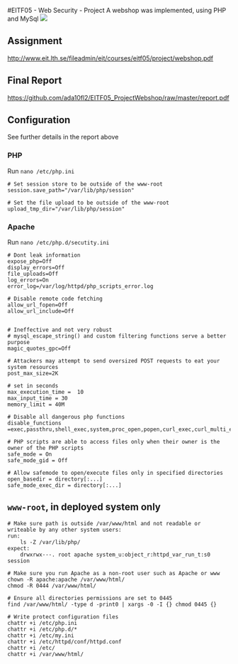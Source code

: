#EITF05 - Web Security - Project
A webshop was implemented, using PHP and MySql
<img src='https://github.com/ada10fl2/EITF05_ProjectWebshop/raw/master/screen.png'>

## Assignment
http://www.eit.lth.se/fileadmin/eit/courses/eitf05/project/webshop.pdf

## Final Report
https://github.com/ada10fl2/EITF05_ProjectWebshop/raw/master/report.pdf

## Configuration 
See further details in the report above

### PHP
Run `nano /etc/php.ini`
```	
# Set session store to be outside of the www-root
session.save_path="/var/lib/php/session"
	
# Set the file upload to be outside of the www-root
upload_tmp_dir="/var/lib/php/session"
```	

### Apache
Run `nano /etc/php.d/secutity.ini`
```
# Dont leak information
expose_php=Off
display_errors=Off
file_uploads=Off
log_errors=On
error_log=/var/log/httpd/php_scripts_error.log
	
# Disable remote code fetching
allow_url_fopen=Off
allow_url_include=Off
	
	
# Ineffective and not very robust
# mysql_escape_string() and custom filtering functions serve a better purpose
magic_quotes_gpc=Off
	
# Attackers may attempt to send oversized POST requests to eat your system resources
post_max_size=2K
	
# set in seconds
max_execution_time =  10
max_input_time = 30
memory_limit = 40M
	
# Disable all dangerous php functions
disable_functions =exec,passthru,shell_exec,system,proc_open,popen,curl_exec,curl_multi_exec,parse_ini_file,show_source
	
# PHP scripts are able to access files only when their owner is the owner of the PHP scripts
safe_mode = On
safe_mode_gid = Off
	
# Allow safemode to open/execute files only in specified directories
open_basedir = directory[:...]
safe_mode_exec_dir = directory[:...]
```

## `www-root`, in deployed system only
```	
# Make sure path is outside /var/www/html and not readable or writeable by any other system users:
run:
	ls -Z /var/lib/php/
expect:
	drwxrwx---. root apache system_u:object_r:httpd_var_run_t:s0 session
	
# Make sure you run Apache as a non-root user such as Apache or www
chown -R apache:apache /var/www/html/
chmod -R 0444 /var/www/html/

# Ensure all directories permissions are set to 0445
find /var/www/html/ -type d -print0 | xargs -0 -I {} chmod 0445 {}
	
# Write protect configuration files
chattr +i /etc/php.ini
chattr +i /etc/php.d/*
chattr +i /etc/my.ini
chattr +i /etc/httpd/conf/httpd.conf
chattr +i /etc/
chattr +i /var/www/html/
```
